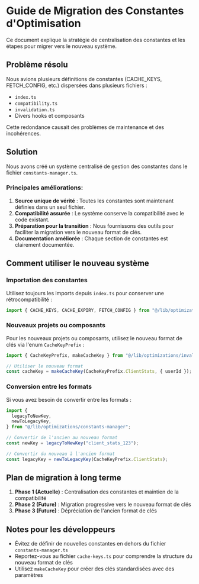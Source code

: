 # Guide de Migration des Constantes d'Optimisation

Ce document explique la stratégie de centralisation des constantes et les étapes pour migrer vers le nouveau système.

## Problème résolu

Nous avions plusieurs définitions de constantes (CACHE_KEYS, FETCH_CONFIG, etc.) dispersées dans plusieurs fichiers :

- `index.ts`
- `compatibility.ts`
- `invalidation.ts`
- Divers hooks et composants

Cette redondance causait des problèmes de maintenance et des incohérences.

## Solution

Nous avons créé un système centralisé de gestion des constantes dans le fichier `constants-manager.ts`.

### Principales améliorations:

1. **Source unique de vérité** : Toutes les constantes sont maintenant définies dans un seul fichier.
2. **Compatibilité assurée** : Le système conserve la compatibilité avec le code existant.
3. **Préparation pour la transition** : Nous fournissons des outils pour faciliter la migration vers le nouveau format de clés.
4. **Documentation améliorée** : Chaque section de constantes est clairement documentée.

## Comment utiliser le nouveau système

### Importation des constantes

Utilisez toujours les imports depuis `index.ts` pour conserver une rétrocompatibilité :

```typescript
import { CACHE_KEYS, CACHE_EXPIRY, FETCH_CONFIG } from "@/lib/optimizations";
```

### Nouveaux projets ou composants

Pour les nouveaux projets ou composants, utilisez le nouveau format de clés via l'enum `CacheKeyPrefix` :

```typescript
import { CacheKeyPrefix, makeCacheKey } from "@/lib/optimizations/invalidation";

// Utiliser le nouveau format
const cacheKey = makeCacheKey(CacheKeyPrefix.ClientStats, { userId });
```

### Conversion entre les formats

Si vous avez besoin de convertir entre les formats :

```typescript
import {
  legacyToNewKey,
  newToLegacyKey,
} from "@/lib/optimizations/constants-manager";

// Convertir de l'ancien au nouveau format
const newKey = legacyToNewKey("client_stats_123");

// Convertir du nouveau à l'ancien format
const legacyKey = newToLegacyKey(CacheKeyPrefix.ClientStats);
```

## Plan de migration à long terme

1. **Phase 1 (Actuelle)** : Centralisation des constantes et maintien de la compatibilité
2. **Phase 2 (Future)** : Migration progressive vers le nouveau format de clés
3. **Phase 3 (Future)** : Dépréciation de l'ancien format de clés

## Notes pour les développeurs

- Évitez de définir de nouvelles constantes en dehors du fichier `constants-manager.ts`
- Reportez-vous au fichier `cache-keys.ts` pour comprendre la structure du nouveau format de clés
- Utilisez `makeCacheKey` pour créer des clés standardisées avec des paramètres
   
   
